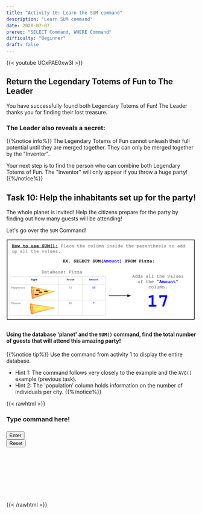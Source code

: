 ```yaml
---
title: "Activity 10: Learn the SUM command"
description: "Learn SUM command"
date: 2020-07-07
prereq: "SELECT Command, WHERE Command"
difficulty: "Beginner"
draft: false
---
```

<!-- Links for javascript and CSS needed for drop down logic -->
<link rel="stylesheet" href="../default/_default.css" type="text/css"></link>
<link rel="stylesheet" href="../default/_type.css" type="text/css"></link>
<script type="text/javascript" src="../default/_default.js"></script>
<script type="text/javascript" src="../default/_type.js"></script>
<script type="text/javascript" src="../default/alasql.js"></script>
<script type="text/javascript" src="../default/db.js"></script>
<link rel="stylesheet" href="_activity10.css" type="text/css"></link>
<script type="text/javascript" src="_activity10.js"></script>

{{< youtube UCxPAE0xw3I >}}

## Return the Legendary Totems of Fun to The Leader

You have successfully found both Legendary Totems of Fun! The Leader thanks you for finding their lost treasure.

### The Leader also reveals a secret:
{{%notice info%}}
The Legendary Totems of Fun cannot unleash their full potential until they are merged together. They can only be merged together by the "Inventor".

Your next step is to find the person who can combine both Legendary Totems of Fun. The "Inventor" will only appear if you throw a huge party!
{{%/notice%}}

## Task 10: Help the inhabitants set up for the party!
The whole planet is invited! Help the citizens prepare for the party by finding out how many guests will be attending!

Let's go over the `SUM` Command!

![Explain](assets/sum.png)

#### Using the database 'planet' and the `SUM()` command, find the total number of guests that will attend this amazing party!

{{%notice tip%}}
Use the command from activity 1 to display the entire database.

* Hint 1: The command follows very closely to the example and the `AVG()` example (previous task).
* Hint 2: The 'population' column holds information on the number of individuals per city.
{{%/notice%}}

<!-- SQL Type In Activity -->

{{< rawhtml >}}
<div class="content_scaler">
  <div class="terminal_div" id="terminal_div">
    <div class = "outer">
      <h3 id = "commands" contenteditable="true" onclick="placeholder()">Type command here!</h3>
    </div>
    <div class = "prev">
      <h3 id = "prev"></h3>
    </div>
    <div style="clear: both;"></div>
    <button class="button button1" onclick="sql()"> Enter </button>
    <div style="clear: both;"></div> 
    <button class = "button reset" onclick="reset()">Reset</button>
  </div> <!-- terminal_div -->
</div> <!-- content_scaler -->

<div style="clear: both;"></div> 
  
<h1 class="error" id="sqlcommand" style="visibility:hidden"><strong>ERROR INVALID INPUT></strong></h1>
  
<table id="table">
  <tr></tr>
</table>
  
<h4 id="story"></h4>
  
<!-- Tells User to continue mission -->
<div class="resume_plot" id="resume_plot" style="visibility:hidden">
  <div class="alert">
    <span id="check">&#10003;</span>
    You've completed the task! Continue to the next mission!
  </div>
</div>

{{< /rawhtml >}}
